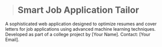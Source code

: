 > # Smart Job Application Tailor
A sophisticated web application designed to optimize resumes and cover letters for job applications using advanced machine learning techniques. Developed as part of a college project by [Your Name]. Contact: [Your Email].

